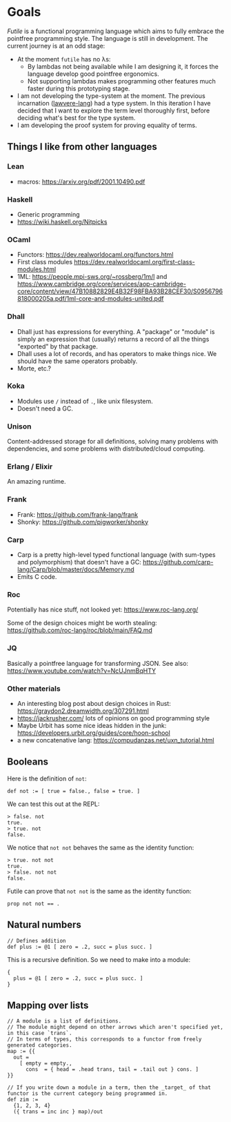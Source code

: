 # Goals

_Futile_ is a functional programming language which aims to fully embrace the
pointfree programming style. The language is still in development. The current journey is at an odd stage:
- At the moment `futile` has no λs:
  - By lambdas not being available while I am designing it, it forces the language develop good pointfree ergonomics.
  - Not supporting lambdas makes programming other features much faster during
    this prototyping stage.
- I am not developing the type-system at the moment. The previous incarnation ([lawvere-lang](https://github.com/jameshaydon/lawvere "GitHub")) had a type system. In this iteration I have decided that I want to explore the term level thoroughly first, before deciding what's best for the type system.
- I am developing the proof system for proving equality of terms.

## Things I like from other languages

### Lean

- macros: https://arxiv.org/pdf/2001.10490.pdf

### Haskell

- Generic programming
- https://wiki.haskell.org/Nitpicks

### OCaml

- Functors: https://dev.realworldocaml.org/functors.html
- First class modules https://dev.realworldocaml.org/first-class-modules.html
- 1ML: https://people.mpi-sws.org/~rossberg/1m/l and https://www.cambridge.org/core/services/aop-cambridge-core/content/view/47B10882829E4B32F98FBA93B28CEF30/S0956796818000205a.pdf/1ml-core-and-modules-united.pdf

### Dhall

- Dhall just has expressions for everything. A "package" or "module" is simply an expression that (usually) returns a record of all the things "exported" by that package.
- Dhall uses a lot of records, and has operators to make things nice. We should have the same operators probably.
- Morte, etc.?

### Koka

- Modules use `/` instead of `.`, like unix filesystem.
- Doesn't need a GC.

### Unison

Content-addressed storage for all definitions, solving many problems with
dependencies, and some problems with distributed/cloud computing.

### Erlang / Elixir

An amazing runtime.

### Frank

- Frank: https://github.com/frank-lang/frank
- Shonky: https://github.com/pigworker/shonky

### Carp

- Carp is a pretty high-level typed functional language (with sum-types and
  polymorphism) that doesn't have a GC:
  https://github.com/carp-lang/Carp/blob/master/docs/Memory.md
- Emits C code.

### Roc

Potentially has nice stuff, not looked yet: https://www.roc-lang.org/

Some of the design choices might be worth stealing: https://github.com/roc-lang/roc/blob/main/FAQ.md

### JQ

Basically a pointfree language for transforming JSON.
See also: https://www.youtube.com/watch?v=NcUJnmBqHTY

### Other materials

- An interesting blog post about design choices in Rust:
  https://graydon2.dreamwidth.org/307291.html
- https://jackrusher.com/
  lots of opinions on good programming style
- Maybe Urbit has some nice ideas hidden in the junk: https://developers.urbit.org/guides/core/hoon-school
- a new concatenative lang: https://compudanzas.net/uxn_tutorial.html

## Booleans

Here is the definition of `not`:
```futile
def not := [ true = false., false = true. ]
```

We can test this out at the REPL:
```
> false. not
true.
> true. not
false.
```

We notice that `not not` behaves the same as the identity function:
```
> true. not not
true.
> false. not not
false.
```

Futile can prove that `not not` is the same as the identity function:
```futile
prop not not == .
```

## Natural numbers

```futile
// Defines addition
def plus := @1 [ zero = .2, succ = plus succ. ]
```

This is a recursive definition. So we need to make into a module:
```futile
{
  plus = @1 [ zero = .2, succ = plus succ. ]
}
```

## Mapping over lists

```futile
// A module is a list of definitions.
// The module might depend on other arrows which aren't specified yet, in this case `trans`.
// In terms of types, this corresponds to a functor from freely generated categories.
map := {{
  out =
    [ empty = empty.,
      cons  = { head = .head trans, tail = .tail out } cons. ]
}}

// If you write down a module in a term, then the _target_ of that functor is the current category being programmed in.
def zim :=
  {1, 2, 3, 4}
  ({ trans = inc inc } map)/out
```



